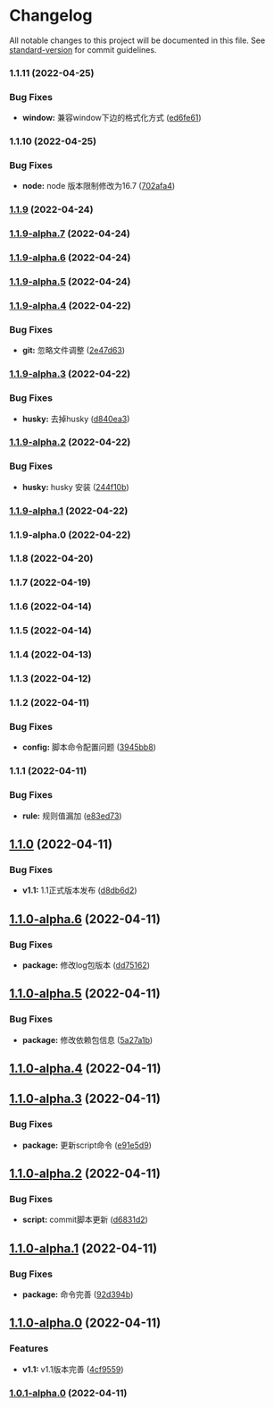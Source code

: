 # Changelog

All notable changes to this project will be documented in this file. See [standard-version](https://github.com/conventional-changelog/standard-version) for commit guidelines.

### 1.1.11 (2022-04-25)


### Bug Fixes

* **window:** 兼容window下边的格式化方式 ([ed6fe61](https://git.feierlaiedu.com/material-platform/erwan-ci/commit/ed6fe61cf0cecc929a903969071c39b056170467))

### 1.1.10 (2022-04-25)


### Bug Fixes

* **node:** node 版本限制修改为16.7 ([702afa4](https://git.feierlaiedu.com/material-platform/erwan-ci/commit/702afa4c80ff6541fb8df9d86dc7e3b0d6f9a0ad))

### [1.1.9](https://git.feierlaiedu.com/material-platform/erwan-ci/compare/v1.1.9-alpha.7...v1.1.9) (2022-04-24)

### [1.1.9-alpha.7](https://git.feierlaiedu.com/material-platform/erwan-ci/compare/v1.1.9-alpha.6...v1.1.9-alpha.7) (2022-04-24)

### [1.1.9-alpha.6](https://git.feierlaiedu.com/material-platform/erwan-ci/compare/v1.1.9-alpha.5...v1.1.9-alpha.6) (2022-04-24)

### [1.1.9-alpha.5](https://git.feierlaiedu.com/material-platform/erwan-ci/compare/v1.1.9-alpha.4...v1.1.9-alpha.5) (2022-04-24)

### [1.1.9-alpha.4](https://git.lanjinrong.com/material-platform/erwan-ci/compare/v1.1.9-alpha.3...v1.1.9-alpha.4) (2022-04-22)


### Bug Fixes

* **git:** 忽略文件调整 ([2e47d63](https://git.lanjinrong.com/material-platform/erwan-ci/commit/2e47d6320ef80a213cd492a6c99bc4ca7f00993d))

### [1.1.9-alpha.3](https://git.lanjinrong.com/material-platform/erwan-ci/compare/v1.1.9-alpha.2...v1.1.9-alpha.3) (2022-04-22)


### Bug Fixes

* **husky:** 去掉husky ([d840ea3](https://git.lanjinrong.com/material-platform/erwan-ci/commit/d840ea3f78e7852cf272d3e45692f81346be954b))

### [1.1.9-alpha.2](https://git.lanjinrong.com/material-platform/erwan-ci/compare/v1.1.9-alpha.1...v1.1.9-alpha.2) (2022-04-22)


### Bug Fixes

* **husky:** husky 安装 ([244f10b](https://git.lanjinrong.com/material-platform/erwan-ci/commit/244f10b7bb53392297b8c9aa7b7090010a56b493))

### [1.1.9-alpha.1](https://git.lanjinrong.com/material-platform/erwan-ci/compare/v1.1.9-alpha.0...v1.1.9-alpha.1) (2022-04-22)

### 1.1.9-alpha.0 (2022-04-22)

### 1.1.8 (2022-04-20)

### 1.1.7 (2022-04-19)

### 1.1.6 (2022-04-14)

### 1.1.5 (2022-04-14)

### 1.1.4 (2022-04-13)

### 1.1.3 (2022-04-12)

### 1.1.2 (2022-04-11)


### Bug Fixes

* **config:** 脚本命令配置问题 ([3945bb8](https://git.lanjinrong.com/material-platform/erwan-ci/commit/3945bb80e1d645ca910c4a5f6d15b5d580c51d8f))

### 1.1.1 (2022-04-11)


### Bug Fixes

* **rule:** 规则值漏加 ([e83ed73](https://git.lanjinrong.com/material-platform/erwan-ci/commit/e83ed732218df82c1ec8aaff974cad380c1b04c4))

## [1.1.0](https://git.lanjinrong.com/material-platform/erwan-ci/compare/v1.1.0-alpha.6...v1.1.0) (2022-04-11)


### Bug Fixes

* **v1.1:** 1.1正式版本发布 ([d8db6d2](https://git.lanjinrong.com/material-platform/erwan-ci/commit/d8db6d243d1e0fdd4011ab336f7ec4f8a0143341))

## [1.1.0-alpha.6](https://git.lanjinrong.com/material-platform/erwan-ci/compare/v1.1.0-alpha.5...v1.1.0-alpha.6) (2022-04-11)


### Bug Fixes

* **package:** 修改log包版本 ([dd75162](https://git.lanjinrong.com/material-platform/erwan-ci/commit/dd7516274f7aaf88099bddc7bbb38174a558005a))

## [1.1.0-alpha.5](https://git.lanjinrong.com/material-platform/erwan-ci/compare/v1.1.0-alpha.4...v1.1.0-alpha.5) (2022-04-11)


### Bug Fixes

* **package:** 修改依赖包信息 ([5a27a1b](https://git.lanjinrong.com/material-platform/erwan-ci/commit/5a27a1b8ba59e2e3e10666d85fa6e766f6566ce0))

## [1.1.0-alpha.4](https://git.lanjinrong.com/material-platform/erwan-ci/compare/v1.1.0-alpha.3...v1.1.0-alpha.4) (2022-04-11)

## [1.1.0-alpha.3](https://git.lanjinrong.com/material-platform/erwan-ci/compare/v1.1.0-alpha.2...v1.1.0-alpha.3) (2022-04-11)


### Bug Fixes

* **package:** 更新script命令 ([e91e5d9](https://git.lanjinrong.com/material-platform/erwan-ci/commit/e91e5d95af8ba575d064c64646672f2230590f61))

## [1.1.0-alpha.2](https://git.lanjinrong.com/material-platform/erwan-ci/compare/v1.1.0-alpha.1...v1.1.0-alpha.2) (2022-04-11)


### Bug Fixes

* **script:** commit脚本更新 ([d6831d2](https://git.lanjinrong.com/material-platform/erwan-ci/commit/d6831d2b07d38600e46c552d99db992c6ea92ccd))

## [1.1.0-alpha.1](https://git.lanjinrong.com/material-platform/erwan-ci/compare/v1.1.0-alpha.0...v1.1.0-alpha.1) (2022-04-11)


### Bug Fixes

* **package:** 命令完善 ([92d394b](https://git.lanjinrong.com/material-platform/erwan-ci/commit/92d394b922f33a8d8e8fa78cd79102aeeab3dc93))

## [1.1.0-alpha.0](https://git.lanjinrong.com/material-platform/erwan-ci/compare/v1.0.1-alpha.0...v1.1.0-alpha.0) (2022-04-11)


### Features

* **v1.1:** v1.1版本完善 ([4cf9559](https://git.lanjinrong.com/material-platform/erwan-ci/commit/4cf9559d7f436dd6731ad80c9bec50e99f7828ab))

### [1.0.1-alpha.0](https://git.lanjinrong.com/material-platform/erwan-ci/compare/v1.1.0...v1.0.1-alpha.0) (2022-04-11)
